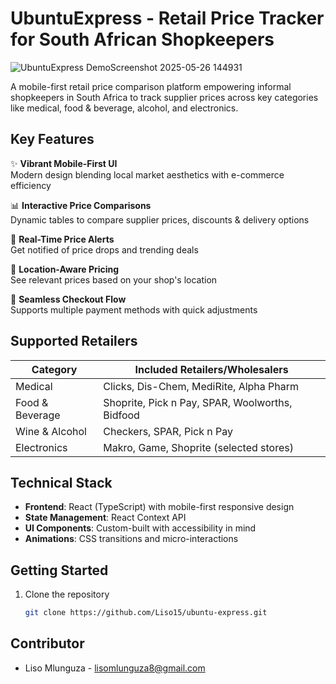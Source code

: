 # UbuntuExpress - Retail Price Tracker for South African Shopkeepers

![UbuntuExpress Demo![Screenshot 2025-05-26 144931](https://github.com/user-attachments/assets/15b5810b-bb33-4cd9-8831-b17324c8ed3f)
]() <!-- Add actual screenshot path -->

A mobile-first retail price comparison platform empowering informal shopkeepers in South Africa to track supplier prices across key categories like medical, food & beverage, alcohol, and electronics.

## Key Features

✨ **Vibrant Mobile-First UI**  
Modern design blending local market aesthetics with e-commerce efficiency

📊 **Interactive Price Comparisons**  
Dynamic tables to compare supplier prices, discounts & delivery options

🔔 **Real-Time Price Alerts**  
Get notified of price drops and trending deals

📍 **Location-Aware Pricing**  
See relevant prices based on your shop's location

🛒 **Seamless Checkout Flow**  
Supports multiple payment methods with quick adjustments

## Supported Retailers

| Category          | Included Retailers/Wholesalers                          |
|-------------------|--------------------------------------------------------|
| Medical           | Clicks, Dis-Chem, MediRite, Alpha Pharm                |
| Food & Beverage   | Shoprite, Pick n Pay, SPAR, Woolworths, Bidfood        |
| Wine & Alcohol    | Checkers, SPAR, Pick n Pay                             |
| Electronics       | Makro, Game, Shoprite (selected stores)                |

## Technical Stack

- **Frontend**: React (TypeScript) with mobile-first responsive design
- **State Management**: React Context API
- **UI Components**: Custom-built with accessibility in mind
- **Animations**: CSS transitions and micro-interactions


## Getting Started

1. Clone the repository
   ```bash
   git clone https://github.com/Liso15/ubuntu-express.git
   
## Contributor
- Liso Mlunguza  - lisomlunguza8@gmail.com
   
